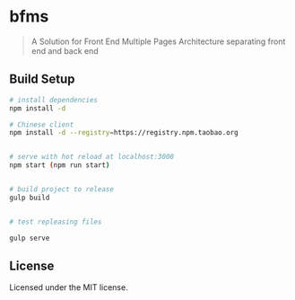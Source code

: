 # bfms

> A Solution for Front End Multiple Pages Architecture separating front end and back end

## Build Setup

``` bash
# install dependencies
npm install -d

# Chinese client
npm install -d --registry=https://registry.npm.taobao.org


# serve with hot reload at localhost:3000
npm start (npm run start)


# build project to release
gulp build


# test repleasing files

gulp serve

```



## License

Licensed under the MIT license.



